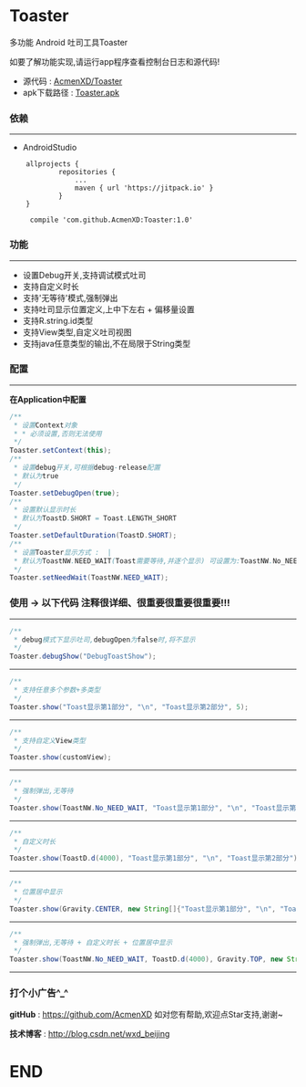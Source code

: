 # Toaster
多功能 Android 吐司工具Toaster

如要了解功能实现,请运行app程序查看控制台日志和源代码!
* 源代码 : <a href="https://github.com/AcmenXD/Toaster">AcmenXD/Toaster</a>
* apk下载路径 : <a href="https://github.com/AcmenXD/Resource/blob/master/apks/Toaster.apk">Toaster.apk</a>
### 依赖
---
- AndroidStudio
```
	allprojects {
            repositories {
                ...
                maven { url 'https://jitpack.io' }
            }
	}
```
```
	 compile 'com.github.AcmenXD:Toaster:1.0'
```
### 功能
---
- 设置Debug开关,支持调试模式吐司
- 支持自定义时长
- 支持'无等待'模式,强制弹出
- 支持吐司显示位置定义,上中下左右 + 偏移量设置
- 支持R.string.id类型
- 支持View类型,自定义吐司视图
- 支持java任意类型的输出,不在局限于String类型

### 配置
---
**在Application中配置**
```java
/**
 * 设置Context对象
 * * 必须设置,否则无法使用
 */
Toaster.setContext(this);
/**
 * 设置debug开关,可根据debug-release配置
 * 默认为true
 */
Toaster.setDebugOpen(true);
/**
 * 设置默认显示时长
 * 默认为ToastD.SHORT = Toast.LENGTH_SHORT
 */
Toaster.setDefaultDuration(ToastD.SHORT);
/**
 * 设置Toaster显示方式 :  |
 * 默认为ToastNW.NEED_WAIT(Toast需要等待,并逐个显示) 可设置为:ToastNW.No_NEED_WAIT(Toast无需等待,直接显示)
 */
Toaster.setNeedWait(ToastNW.NEED_WAIT);
```
### 使用 -> 以下代码 注释很详细、很重要很重要很重要!!!
---
```java
/**
 * debug模式下显示吐司,debugOpen为false时,将不显示
 */
Toaster.debugShow("DebugToastShow");
```
---
```java
/**
 * 支持任意多个参数+多类型
 */
Toaster.show("Toast显示第1部分", "\n", "Toast显示第2部分", 5);
```
---
```java
/**
 * 支持自定义View类型
 */
Toaster.show(customView);
```
---
```java
/**
 * 强制弹出,无等待
 */
Toaster.show(ToastNW.No_NEED_WAIT, "Toast显示第1部分", "\n", "Toast显示第2部分");
```
---
```java
/**
 * 自定义时长
 */
Toaster.show(ToastD.d(4000), "Toast显示第1部分", "\n", "Toast显示第2部分");
```
---
```java
/**
 * 位置居中显示
 */
Toaster.show(Gravity.CENTER, new String[]{"Toast显示第1部分", "\n", "Toast显示第2部分"});
```
---
```java
/**
 * 强制弹出,无等待 + 自定义时长 + 位置居中显示
 */
Toaster.show(ToastNW.No_NEED_WAIT, ToastD.d(4000), Gravity.TOP, new String[]{"Toast显示第1部分", "\n", "Toast显示第2部分"});
```
---
### 打个小广告^_^
**gitHub** : https://github.com/AcmenXD   如对您有帮助,欢迎点Star支持,谢谢~

**技术博客** : http://blog.csdn.net/wxd_beijing
# END